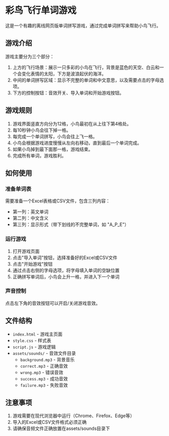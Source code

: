 # 彩鸟飞行单词游戏

这是一个有趣的离线网页版单词拼写游戏，通过完成单词拼写来帮助小鸟飞行。

## 游戏介绍

游戏主要分为三个部分：
1. 上方的飞行场景：展示一只多彩的小鸟在飞行，背景是蓝色的天空、白云和一个会变化表情的太阳，下方是波浪起伏的海洋。
2. 中间的单词拼写区域：显示不完整的单词和中文意思，以及需要点击的字母选项。
3. 下方的控制按钮：音效开关、导入单词和开始游戏按钮。

## 游戏规则

1. 游戏界面竖直方向分为12格，小鸟最初在从上往下第4格处。
2. 每10秒钟小鸟会往下掉一格。
3. 每完成一个单词拼写，小鸟会往上飞一格。
4. 小鸟会根据游戏进度慢慢从左向右移动，直到最后一个单词完成。
5. 如果小鸟掉到最下面那一格，游戏结束。
6. 完成所有单词，游戏胜利。

## 如何使用

### 准备单词表

需要准备一个Excel表格或CSV文件，包含三列内容：
- 第一列：英文单词
- 第二列：中文含义
- 第三列：显示形式（带下划线的不完整单词，如 "A_P_E"）

### 运行游戏

1. 打开游戏页面
2. 点击"导入单词"按钮，选择准备好的Excel或CSV文件
3. 点击"开始游戏"按钮
4. 通过点击右侧的字母选项，将字母填入单词的空缺位置
5. 正确拼写单词后，小鸟会上升一格，并进入下一个单词

### 声音控制

点击左下角的音效按钮可以开启/关闭游戏音效。

## 文件结构

- `index.html` - 游戏主页面
- `style.css` - 样式表
- `script.js` - 游戏逻辑
- `assets/sounds/` - 音效文件目录
  - `background.mp3` - 背景音乐
  - `correct.mp3` - 正确音效
  - `wrong.mp3` - 错误音效
  - `success.mp3` - 成功音效
  - `failure.mp3` - 失败音效

## 注意事项

1. 游戏需要在现代浏览器中运行（Chrome、Firefox、Edge等）
2. 导入的Excel或CSV文件格式必须正确
3. 请确保音频文件正确放置在assets/sounds目录下 
